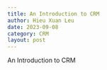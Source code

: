 ```yaml
---
title: An Introduction to CRM
author: Hieu Xuan Leu
date: 2023-09-08
category: CRM
layout: post
---
```

An Introduction to CRM
